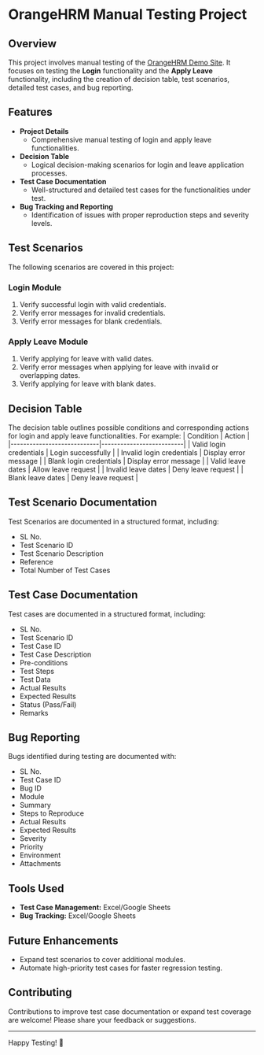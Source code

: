 # OrangeHRM Manual Testing Project

## Overview
This project involves manual testing of the [OrangeHRM Demo Site](https://opensource-demo.orangehrmlive.com/). It focuses on testing the **Login** functionality and the **Apply Leave** functionality, including the creation of decision table, test scenarios, detailed test cases, and bug reporting.

## Features
- **Project Details**
  - Comprehensive manual testing of login and apply leave functionalities.
- **Decision Table**
  - Logical decision-making scenarios for login and leave application processes.
- **Test Case Documentation**
  - Well-structured and detailed test cases for the functionalities under test.
- **Bug Tracking and Reporting**
  - Identification of issues with proper reproduction steps and severity levels.

## Test Scenarios
The following scenarios are covered in this project:

### Login Module
1. Verify successful login with valid credentials.
2. Verify error messages for invalid credentials.
3. Verify error messages for blank credentials.

### Apply Leave Module
1. Verify applying for leave with valid dates.
2. Verify error messages when applying for leave with invalid or overlapping dates.
3. Verify applying for leave with blank dates.

## Decision Table
The decision table outlines possible conditions and corresponding actions for login and apply leave functionalities. For example:
| Condition                  | Action                   |
|----------------------------|--------------------------|
| Valid login credentials    | Login successfully       |
| Invalid login credentials  | Display error message    |
| Blank login credentials    | Display error message    |
| Valid leave dates          | Allow leave request      |
| Invalid leave dates        | Deny leave request       |
| Blank leave dates          | Deny leave request       |

## Test Scenario Documentation
Test Scenarios are documented in a structured format, including:
- SL No.
- Test Scenario ID
- Test Scenario Description
- Reference
- Total Number of Test Cases

## Test Case Documentation
Test cases are documented in a structured format, including:
- SL No.
- Test Scenario ID
- Test Case ID
- Test Case Description
- Pre-conditions
- Test Steps
- Test Data
- Actual Results
- Expected Results
- Status (Pass/Fail)
- Remarks

## Bug Reporting
Bugs identified during testing are documented with:
- SL No.
- Test Case ID
- Bug ID
- Module
- Summary
- Steps to Reproduce
- Actual Results
- Expected Results
- Severity
- Priority
- Environment
- Attachments

## Tools Used
- **Test Case Management:** Excel/Google Sheets
- **Bug Tracking:** Excel/Google Sheets

## Future Enhancements
- Expand test scenarios to cover additional modules.
- Automate high-priority test cases for faster regression testing.

## Contributing
Contributions to improve test case documentation or expand test coverage are welcome! Please share your feedback or suggestions.

---
Happy Testing! 🎉
